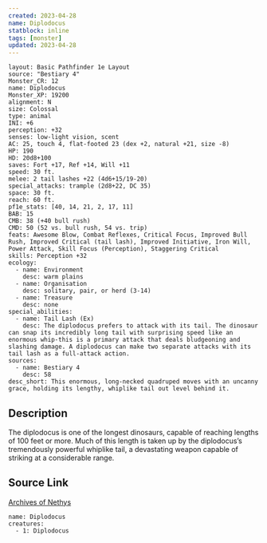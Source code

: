 ```yaml
---
created: 2023-04-28
name: Diplodocus
statblock: inline
tags: [monster]
updated: 2023-04-28
---
```

```statblock
layout: Basic Pathfinder 1e Layout
source: "Bestiary 4"
Monster_CR: 12
name: Diplodocus
Monster_XP: 19200
alignment: N
size: Colossal
type: animal
INI: +6
perception: +32
senses: low-light vision, scent
AC: 25, touch 4, flat-footed 23 (dex +2, natural +21, size -8)
HP: 190
HD: 20d8+100
saves: Fort +17, Ref +14, Will +11
speed: 30 ft.
melee: 2 tail lashes +22 (4d6+15/19-20)
special_attacks: trample (2d8+22, DC 35)
space: 30 ft.
reach: 60 ft.
pf1e_stats: [40, 14, 21, 2, 17, 11]
BAB: 15
CMB: 38 (+40 bull rush)
CMD: 50 (52 vs. bull rush, 54 vs. trip)
feats: Awesome Blow, Combat Reflexes, Critical Focus, Improved Bull Rush, Improved Critical (tail lash), Improved Initiative, Iron Will, Power Attack, Skill Focus (Perception), Staggering Critical
skills: Perception +32
ecology:
  - name: Environment
    desc: warm plains
  - name: Organisation
    desc: solitary, pair, or herd (3-14)
  - name: Treasure
    desc: none
special_abilities:
  - name: Tail Lash (Ex)
    desc: The diplodocus prefers to attack with its tail. The dinosaur can snap its incredibly long tail with surprising speed like an enormous whip-this is a primary attack that deals bludgeoning and slashing damage. A diplodocus can make two separate attacks with its tail lash as a full-attack action.
sources:
  - name: Bestiary 4
    desc: 58
desc_short: This enormous, long-necked quadruped moves with an uncanny grace, holding its lengthy, whiplike tail out level behind it.
```
## Description
The diplodocus is one of the longest dinosaurs, capable of reaching lengths of 100 feet or more. Much of this length is taken up by the diplodocus’s tremendously powerful whiplike tail, a devastating weapon capable of striking at a considerable range.
## Source Link
[Archives of Nethys](https://aonprd.com/MonsterDisplay.aspx?ItemName=Diplodocus)
```encounter-table
name: Diplodocus
creatures:
  - 1: Diplodocus
```
